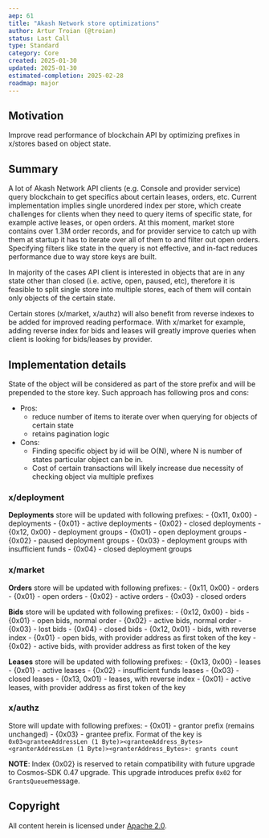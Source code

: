 ```yaml
---
aep: 61
title: "Akash Network store optimizations"
author: Artur Troian (@troian)
status: Last Call
type: Standard
category: Core
created: 2025-01-30
updated: 2025-01-30
estimated-completion: 2025-02-28
roadmap: major
---
```


## Motivation

Improve read performance of blockchain API by optimizing prefixes in x/stores based on object state.

## Summary

A lot of Akash Network API clients (e.g. Console and provider service) query blockchain to get specifics about certain leases, orders, etc.
Current implementation implies single unordered index per store, which create challenges for clients when they need to query items of specific state, for example active leases, or open orders.
At this moment, market store contains over 1.3M order records, and for provider service to catch up with them at startup it has to iterate over all of them to and filter out open orders. Specifying filters like state in the query is not effective, and in-fact reduces performance due to way store keys are built.

In majority of the cases API client is interested in objects that are in any state other than closed (i.e. active, open, paused, etc), therefore it is feasible to split single store into multiple stores, each of them will contain only objects of the certain state.

Certain stores (x/market, x/authz) will also benefit from reverse indexes to be added for improved reading performace. With x/market for example, adding reverse index for bids and leases will greatly improve queries when client is looking for bids/leases by provider.

## Implementation details

State of the object will be considered as part of the store prefix and will be prepended to the store key.
Such approach has following pros and cons:
- Pros:
    - reduce number of items to iterate over when querying for objects of certain state
    - retains pagination logic
- Cons:
    - Finding specific object by id will be O(N), where N is number of states particular object can be in.
    - Cost of certain transactions will likely increase due necessity of checking object via multiple prefixes

### x/deployment

**Deployments** store will be updated with following prefixes:
    - {0x11, 0x00} - deployments
        - {0x01} - active deployments
        - {0x02} - closed deployments
    - {0x12, 0x00} - deployment groups
        - {0x01} - open deployment groups
        - {0x02} - paused deployment groups
        - {0x03} - deployment groups with insufficient funds
        - {0x04} - closed deployment groups

### x/market

**Orders** store will be updated with following prefixes:
    - {0x11, 0x00} - orders
        - {0x01} - open orders
        - {0x02} - active orders
        - {0x03} - closed orders

**Bids** store will be updated with following prefixes:
    - {0x12, 0x00} - bids
        - {0x01} - open bids, normal order
        - {0x02} - active bids, normal order
        - {0x03} - lost bids
        - {0x04} - closed bids
    - {0x12, 0x01} - bids, with reverse index
        - {0x01} - open bids, with provider address as first token of the key
        - {0x02} - active bids, with provider address as first token of the key

**Leases** store will be updated with following prefixes:
    - {0x13, 0x00} - leases
        - {0x01} - active leases
        - {0x02} - insufficient funds leases
        - {0x03} - closed leases
    - {0x13, 0x01} - leases, with reverse index
        - {0x01} - active leases, with provider address as first token of the key

### x/authz

Store will update with following prefixes:
    - {0x01} - grantor prefix (remains unchanged)
    - {0x03} - grantee prefix. Format of the key is `0x03<granteeAddressLen (1 Byte)><granteeAddress_Bytes><granterAddressLen (1 Byte)><granterAddress_Bytes>: grants count`

**NOTE**: Index {0x02} is reserved to retain compatibility with future upgrade to Cosmos-SDK 0.47 upgrade. This upgrade introduces prefix `0x02` for `GrantsQueue`message.

## Copyright

All content herein is licensed under [Apache 2.0](https://www.apache.org/licenses/LICENSE-2.0).

